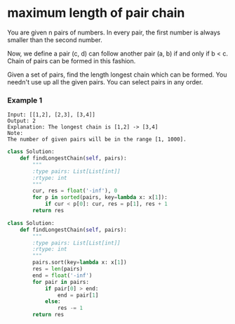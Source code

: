 # maximum length of pair chain

You are given n pairs of numbers. In every pair, the first number is always smaller than the second number.

Now, we define a pair (c, d) can follow another pair (a, b) if and only if b < c. Chain of pairs can be formed in this fashion.

Given a set of pairs, find the length longest chain which can be formed. You needn't use up all the given pairs. You can select pairs in any order.

### Example 1

```text
Input: [[1,2], [2,3], [3,4]]
Output: 2
Explanation: The longest chain is [1,2] -> [3,4]
Note:
The number of given pairs will be in the range [1, 1000].
```

```python
class Solution:
    def findLongestChain(self, pairs):
        """
        :type pairs: List[List[int]]
        :rtype: int
        """
        cur, res = float('-inf'), 0
        for p in sorted(pairs, key=lambda x: x[1]):
            if cur < p[0]: cur, res = p[1], res + 1
        return res
```

```python
class Solution:
    def findLongestChain(self, pairs):
        """
        :type pairs: List[List[int]]
        :rtype: int
        """
        pairs.sort(key=lambda x: x[1])
        res = len(pairs)
        end = float('-inf')
        for pair in pairs:
            if pair[0] > end:
                end = pair[1]
            else:
                res -= 1
        return res
```
